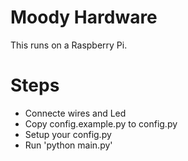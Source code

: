 # Moody Hardware

This runs on a Raspberry Pi.

# Steps
* Connecte wires and Led
* Copy config.example.py to config.py
* Setup your config.py
* Run 'python main.py'
